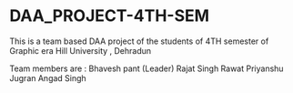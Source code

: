 # DAA_PROJECT-4TH-SEM
This is a team based DAA project of the students of 4TH semester of Graphic era Hill University , Dehradun

Team members are :
 Bhavesh pant (Leader)
 Rajat Singh Rawat
 Priyanshu Jugran
 Angad Singh 
